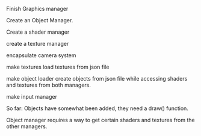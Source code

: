 Finish Graphics manager

Create an Object Manager.

Create a shader manager

create a texture manager

encapsulate camera system

make textures load textures from json file

make object loader create objects from json file while
accessing shaders and textures from both managers.

make input manager

So far:
Objects have somewhat been added, they need a draw() function.

Object manager requires a way to get certain shaders and textures from the other managers.